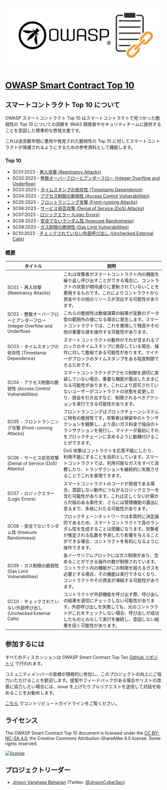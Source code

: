 ![OWASP Smart Contract Logo](assets/images/OWASP%20Smart%20Contract.png)

# [OWASP Smart Contract Top 10](https://owasp.org/www-project-smart-contract-top-10/)

## スマートコントラクト Top 10 について

OWASP スマートコントラクト Top 10 はスマートコントラクトで見つかった脆弱性の Top 10 についての洞察を Web3 開発者やセキュリティチームに提供することを意図した標準的な啓発文書です。

これは過去数年間に悪用や発見された脆弱性の Top 10 に対してスマートコントラクトが保護されるようにするための参考資料として機能します。

### Top 10

* SC01:2023 - [再入攻撃 (Reentrancy Attacks)](2023/ja/src/SC01-reentrancy-attacks.md)
* SC02:2023 - [整数オーバーフローとアンダーフロー (Integer Overflow and Underflow)](2023/ja/src/SC02-integer-overflow-underflow.md)
* SC03:2023 - [タイムスタンプの依存性 (Timestamp Dependence)](2023/ja/src/SC03-timestamp-dependence.md)
* SC04:2023 - [アクセス制御の脆弱性 (Access Control Vulnerabilities)](2023/ja/src/SC04-access-control-vulnerabilities.md)
* SC05:2023 - [フロントランニング攻撃 (Front-running Attacks)](2023/ja/src/SC05-front-running-attacks.md)
* SC06:2023 - [サービス拒否攻撃 (Denial of Service (DoS) Attacks)](2023/ja/src/SC06-denial-of-service-attacks.md)
* SC07:2023 - [ロジックエラー (Logic Errors)](2023/ja/src/SC07-logic-errors.md)
* SC08:2023 - [安全でないランダム性 (Insecure Randomness)](2023/ja/src/SC08-insecure-randomness.md)
* SC09:2023 - [ガス制限の脆弱性 (Gas Limit Vulnerabilities)](2023/ja/src/SC09-gas-limit-vulnerabilities.md)
* SC10:2023 - [チェックされていない外部呼び出し (Unchecked External Calls)](2023/ja/src/SC10-unchecked-external-calls.md)

### 概要

| タイトル | 説明 |
| -- | -- |
| SC01 - 再入攻撃 (Reentrancy Attacks) | これは攻撃者がスマートコントラクト内の機能を繰り返し呼び出すことができる場合に、コントラクトの状態が期待通りに更新されていないことを悪用するものです。これによりコントラクトから資金やその他のリソースが流出する可能性があります。 |
| SC02 - 整数オーバーフローとアンダーフロー (Integer Overflow and Underflow) | これらの脆弱性は数値演算の結果が変数のデータ型の範囲外の値になる場合に発生します。スマートコントラクトでは、これを悪用して残高やその他の重要な値を操作する可能性があります。 |
| SC03 - タイムスタンプの依存性 (Timestamp Dependence) | スマートコントラクトの動作がそれが含まれるブロックのタイムスタンプに依存している場合、操作に対して脆弱である可能性があります。マイナーがブロックのタイムスタンプをある程度制御できるためです。 |
| SC04 - アクセス制御の脆弱性 (Access Control Vulnerabilities) | スマートコントラクトがアクセス制御を適切に実装していない場合、重要な機能が露出したままになる可能性があります。これにより認可されていないユーザーがコントラクトの状態を変更したり、資金を引き出すなど、制限されるべきアクションを実行できる可能性があります。 |
| SC05 - フロントランニング攻撃 (Front-running Attacks) | フロントランニングはブロックチェーンシステムに特有の脆弱性です。攻撃者は保留中のトランザクションを観察し、より高いガス料金で独自のトランザクションを発行し、マイナーが最初にそれをブロックチェーンに含めるように動機付けることができます。 |
| SC06 - サービス拒否攻撃 (Denial of Service (DoS) Attacks) | DoS 攻撃はコントラクトを応答不能にしたり、利用不能にすることを目的としています。スマートコントラクトでは、利用可能なガスをすべて消費したり、トランザクションを継続的に失敗させることでこれを実現できます。 |
| SC07 - ロジックエラー (Logic Errors) | スマートコントラクトのコードが貧弱である場合、意図しない動作につながるロジックエラーを含む可能性があります。これは正しくない計算から欠陥のある条件文、さらには管理機能の露出に至るまで、多岐にわたる可能性があります。 |
| SC08 - 安全でないランダム性 (Insecure Randomness) | ブロックチェーンネットワークは本質的に決定論的であるため、スマートコントラクトで真のランダム性を生成することは困難になります。攻撃者が推定される乱数を予測したり影響を与えることができる場合、コントラクトを有利になるように操作できます。 |
| SC09 - ガス制限の脆弱性 (Gas Limit Vulnerabilities) | 各イーサリアムブロックにはガス制限があり、含めることができる操作の数が制限されています。コントラクト内の機能がこの制限を超えるガスを必要とする場合、その機能は実行できなくなり、コントラクトやその資金が凍結する可能性があります。 |
| SC10 - チェックされていない外部呼び出し (Unchecked External Calls) | コントラクトが外部機能を呼び出す際、呼び出しの結果を適切にチェックしない可能性があります。外部呼び出しを失敗しても、元のコントラクトがこれをチェックしない場合、呼び出しが成功したものとみなして実行を継続し、意図しない結果を招く可能性があります。 |

## 参加するには
すべてのディスカッションは OWASP Smart Contract Top Ten [GitHub リポジトリ](https://github.com/OWASP/www-project-smart-contract-top-10) で行われます。

コミュニティメンバーの皆様が積極的に参加し、このプロジェクトの向上にご協力いただけることを歓迎します。提案やフィードバックがある場合やリストの改善に協力したい場合には、issue を上げたりプルリクエストを送信して対話を始めることをお勧めします。

[こちら](https://github.com/OWASP/www-project-smart-contract-top-10/blob/main/CONTRIBUTING.md) でコントリビュートガイドラインをご覧ください。

## ライセンス
The OWASP Smart Contract Top 10 document is licensed under the [CC BY-NC-SA 4.0](https://creativecommons.org/licenses/by-nc-sa/4.0/), the Creative Commons
Attribution-ShareAlike 4.0 license. Some rights reserved.

[![license](https://mirrors.creativecommons.org/presskit/buttons/88x31/svg/by-nc-sa.svg)](https://github.com/OWASP/www-project-smart-contract-security-top-10/blob/master/License.md)

## プロジェクトリーダー
- [Jinson Varghese Behanan](mailto:jinson@owasp.org) (Twitter: [@JinsonCyberSec](https://twitter.com/JinsonCyberSec))
